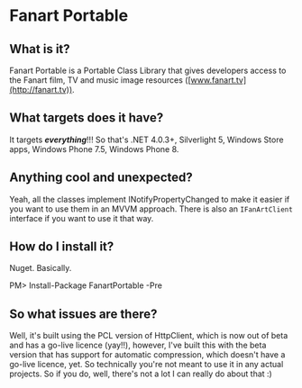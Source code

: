 # Fanart Portable #

## What is it? ##
Fanart Portable is a Portable Class Library that gives developers access to the Fanart film, TV and music image resources ([www.fanart.tv](http://fanart.tv)).

## What targets does it have? ##
It targets ***everything***!!! So that's .NET 4.0.3+, Silverlight 5, Windows Store apps, Windows Phone 7.5, Windows Phone 8.

## Anything cool and unexpected? ##
Yeah, all the classes implement INotifyPropertyChanged to make it easier if you want to use them in an MVVM approach. There is also an `IFanArtClient` interface if you want to use it that way.

## How do I install it? ##
Nuget. Basically. 

PM> Install-Package FanartPortable -Pre

## So what issues are there? ##
Well, it's built using the PCL version of HttpClient, which is now out of beta and has a go-live licence (yay!!), however, I've built this with the beta version that has support for automatic compression, which doesn't have a go-live licence, yet. So technically you're not meant to use it in any actual projects. So if you do, well, there's not a lot I can really do about that :)
